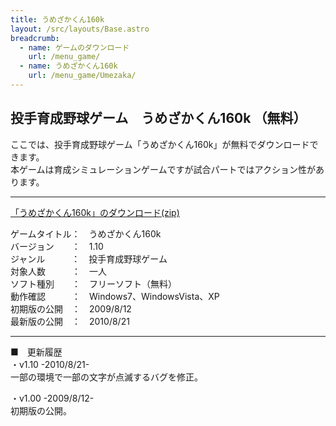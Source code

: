 ```yaml
---
title: うめざかくん160k
layout: /src/layouts/Base.astro
breadcrumb:
  - name: ゲームのダウンロード
    url: /menu_game/
  - name: うめざかくん160k
    url: /menu_game/Umezaka/
---
```


## 投手育成野球ゲーム　うめざかくん160k （無料）

ここでは、投手育成野球ゲーム「うめざかくん160k」が無料でダウンロードできます。  
本ゲームは育成シミュレーションゲームですが試合パートではアクション性があります。  

---

[「うめざかくん160k」のダウンロード(zip)](/soft/Umezakakun160k/Umezakakun160k.zip "投手育成野球ゲーム「うめざかくん160k」のダウンロード (無料)")  

ゲームタイトル：　うめざかくん160k  
バージョン　　：　1.10  
ジャンル　　　：　投手育成野球ゲーム  
対象人数　　　：　一人  
ソフト種別　　：　フリーソフト（無料）  
動作確認　　　：　Windows7、WindowsVista、XP  
初期版の公開　：　2009/8/12  
最新版の公開　：　2010/8/21

---

■　更新履歴  
・v1.10 -2010/8/21-  
一部の環境で一部の文字が点滅するバグを修正。  
  
・v1.00 -2009/8/12-  
初期版の公開。